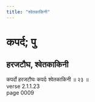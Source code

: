 ```yaml
---
title: "श्वेतकाकिनी"
---
```


# कपर्द; पु
## हरजटौघ, श्वेतकाकिनी
कपर्दो हरजटौघः कपर्दः श्वेतकाकिनी ॥ २३ ॥<br />verse 2.1.1.23<br />page 0009


